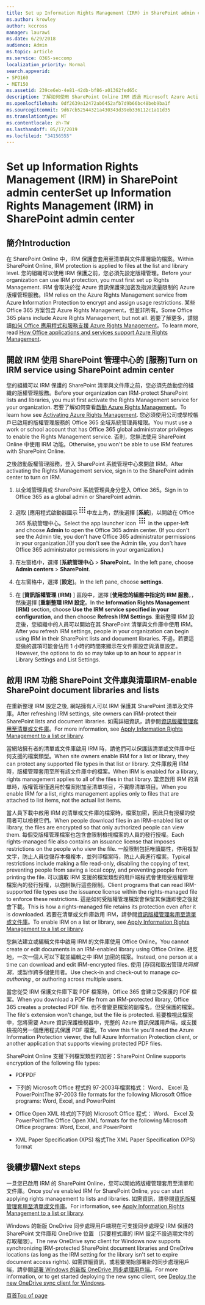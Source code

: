 ```yaml
---
title: Set up Information Rights Management (IRM) in SharePoint admin center
ms.author: krowley
author: kccross
manager: laurawi
ms.date: 6/29/2018
audience: Admin
ms.topic: article
ms.service: O365-seccomp
localization_priority: Normal
search.appverid:
- SPO160
- MET150
ms.assetid: 239ce6eb-4e81-42db-bf86-a01362fed65c
description: 了解如何使用 SharePoint Online IRM 透過 Microsoft Azure Active Directory Rights Management Services (RMS) 來保護 SharePoint 清單與文件庫。
ms.openlocfilehash: 0df2639a12472ab6452afb7d9b66bc48beb9ba1f
ms.sourcegitcommit: 9d67cb52544321a430343d39eb336112c1a11d35
ms.translationtype: MT
ms.contentlocale: zh-TW
ms.lasthandoff: 05/17/2019
ms.locfileid: "34156555"
---
```

# <a name="set-up-information-rights-management-irm-in-sharepoint-admin-center"></a><span data-ttu-id="2bb04-103">Set up Information Rights Management (IRM) in SharePoint admin center</span><span class="sxs-lookup"><span data-stu-id="2bb04-103">Set up Information Rights Management (IRM) in SharePoint admin center</span></span>

## <a name="introduction"></a><span data-ttu-id="2bb04-104">簡介</span><span class="sxs-lookup"><span data-stu-id="2bb04-104">Introduction</span></span>

<span data-ttu-id="2bb04-105">在 SharePoint Online 中，IRM 保護會套用至清單與文件庫層級的檔案。</span><span class="sxs-lookup"><span data-stu-id="2bb04-105">Within SharePoint Online, IRM protection is applied to files at the list and library level.</span></span> <span data-ttu-id="2bb04-106">您的組織可以使用 IRM 保護之前，您必須先設定版權管理。</span><span class="sxs-lookup"><span data-stu-id="2bb04-106">Before your organization can use IRM protection, you must first set up Rights Management.</span></span> <span data-ttu-id="2bb04-107">IRM 會取決於從 Azure 資訊保護來加密及指派流量限制的 Azure 版權管理服務。</span><span class="sxs-lookup"><span data-stu-id="2bb04-107">IRM relies on the Azure Rights Management service from Azure Information Protection to encrypt and assign usage restrictions.</span></span> <span data-ttu-id="2bb04-108">某些 Office 365 方案包含 Azure Rights Management，但並非所有。</span><span class="sxs-lookup"><span data-stu-id="2bb04-108">Some Office 365 plans include Azure Rights Management, but not all.</span></span> <span data-ttu-id="2bb04-109">若要了解更多，請閱讀[如何 Office 應用程式和服務支援 Azure Rights Management](https://docs.microsoft.com/azure/information-protection/understand-explore/office-apps-services-support)。</span><span class="sxs-lookup"><span data-stu-id="2bb04-109">To learn more, read [How Office applications and services support Azure Rights Management](https://docs.microsoft.com/azure/information-protection/understand-explore/office-apps-services-support).</span></span>
  
## <a name="turn-on-irm-service-using-sharepoint-admin-center"></a><span data-ttu-id="2bb04-110">開啟 IRM 使用 SharePoint 管理中心的 [服務]</span><span class="sxs-lookup"><span data-stu-id="2bb04-110">Turn on IRM service using SharePoint admin center</span></span>

<span data-ttu-id="2bb04-111">您的組織可以 IRM 保護的 SharePoint 清單與文件庫之前，您必須先啟動您的組織的版權管理服務。</span><span class="sxs-lookup"><span data-stu-id="2bb04-111">Before your organization can IRM-protect SharePoint lists and libraries, you must first activate the Rights Management service for your organization.</span></span> <span data-ttu-id="2bb04-112">若要了解如何查看[啟動 Azure Rights Management](https://docs.microsoft.com/information-protection/deploy-use/activate-service)。</span><span class="sxs-lookup"><span data-stu-id="2bb04-112">To learn how see [Activating Azure Rights Management](https://docs.microsoft.com/information-protection/deploy-use/activate-service).</span></span> <span data-ttu-id="2bb04-113">您必須使用公司或學校帳戶已啟用的版權管理服務的 Office 365 全域系統管理員權限。</span><span class="sxs-lookup"><span data-stu-id="2bb04-113">You must use a work or school account that has Office 365 global administrator privileges to enable the Rights Management service.</span></span> <span data-ttu-id="2bb04-114">否則，您無法使用 SharePoint Online 中使用 IRM 功能。</span><span class="sxs-lookup"><span data-stu-id="2bb04-114">Otherwise, you won't be able to use IRM features with SharePoint Online.</span></span>
  
<span data-ttu-id="2bb04-115">之後啟動版權管理服務，登入 SharePoint 系統管理中心來開啟 IRM。</span><span class="sxs-lookup"><span data-stu-id="2bb04-115">After activating the Rights Management service, sign in to the SharePoint admin center to turn on IRM.</span></span>
  
1. <span data-ttu-id="2bb04-116">以全域管理員或 SharePoint 系統管理員身分登入 Office 365。</span><span class="sxs-lookup"><span data-stu-id="2bb04-116">Sign in to Office 365 as a global admin or SharePoint admin.</span></span>
    
2. <span data-ttu-id="2bb04-117">選取 [應用程式啟動器圖示![Office 365 中的應用程式啟動器圖示](media/e5aee650-c566-4100-aaad-4cc2355d909f.png)中左上角，然後選擇 [**系統**]，以開啟在 Office 365 系統管理中心。</span><span class="sxs-lookup"><span data-stu-id="2bb04-117">Select the app launcher icon ![The app launcher icon in Office 365](media/e5aee650-c566-4100-aaad-4cc2355d909f.png) in the upper-left and choose **Admin** to open the Office 365 admin center.</span></span> <span data-ttu-id="2bb04-118">(If you don't see the Admin tile, you don't have Office 365 administrator permissions in your organization.)</span><span class="sxs-lookup"><span data-stu-id="2bb04-118">(If you don't see the Admin tile, you don't have Office 365 administrator permissions in your organization.)</span></span> 
    
3. <span data-ttu-id="2bb04-119">在左窗格中，選擇 [**系統管理中心** \> **SharePoint**。</span><span class="sxs-lookup"><span data-stu-id="2bb04-119">In the left pane, choose **Admin centers** \> **SharePoint**.</span></span>
    
4. <span data-ttu-id="2bb04-120">在左窗格中，選擇 [**設定**]。</span><span class="sxs-lookup"><span data-stu-id="2bb04-120">In the left pane, choose **settings**.</span></span>
    
5. <span data-ttu-id="2bb04-121">在 [**資訊版權管理 (IRM)** ] 區段中，選擇 [**使用您的組態中指定的 IRM 服務**，，然後選擇 [**重新整理 IRM 設定**。</span><span class="sxs-lookup"><span data-stu-id="2bb04-121">In the **Information Rights Management (IRM)** section, choose **Use the IRM service specified in your configuration**, and then choose **Refresh IRM Settings**.</span></span> <span data-ttu-id="2bb04-122">重新整理 IRM 設定後，您組織中的人員可以開始在其 SharePoint 清單與文件庫中使用 IRM。</span><span class="sxs-lookup"><span data-stu-id="2bb04-122">After you refresh IRM settings, people in your organization can begin using IRM in their SharePoint lists and document libraries.</span></span> <span data-ttu-id="2bb04-123">不過，若要這麼做的選項可能會佔用 1 小時的時間來顯示在文件庫設定與清單設定。</span><span class="sxs-lookup"><span data-stu-id="2bb04-123">However, the options to do so may take up to an hour to appear in Library Settings and List Settings.</span></span>
    
## <a name="irm-enable-sharepoint-document-libraries-and-lists"></a><span data-ttu-id="2bb04-124">啟用 IRM 功能 SharePoint 文件庫與清單</span><span class="sxs-lookup"><span data-stu-id="2bb04-124">IRM-enable SharePoint document libraries and lists</span></span>
<span data-ttu-id="2bb04-125"><a name="__toc220831191"> </a></span><span class="sxs-lookup"><span data-stu-id="2bb04-125"></span></span>

<span data-ttu-id="2bb04-126">在重新整理 IRM 設定之後, 網站擁有人可以 IRM 保護其 SharePoint 清單及文件庫。</span><span class="sxs-lookup"><span data-stu-id="2bb04-126">After refreshing IRM settings, site owners can IRM-protect their SharePoint lists and document libraries.</span></span> <span data-ttu-id="2bb04-127">如需詳細資訊，請參閱[資訊版權管理套用至清單或文件庫](apply-irm-to-a-list-or-library.md)。</span><span class="sxs-lookup"><span data-stu-id="2bb04-127">For more information, see [Apply Information Rights Management to a list or library](apply-irm-to-a-list-or-library.md).</span></span>
  
<span data-ttu-id="2bb04-128">當網站擁有者的清單或文件庫啟用 IRM 時，請他們可以保護該清單或文件庫中任何支援的檔案類型。</span><span class="sxs-lookup"><span data-stu-id="2bb04-128">When site owners enable IRM for a list or library, they can protect any supported file types in that list or library.</span></span> <span data-ttu-id="2bb04-129">文件庫啟用 IRM 時，版權管理套用至所有該文件庫中的檔案。</span><span class="sxs-lookup"><span data-stu-id="2bb04-129">When IRM is enabled for a library, rights management applies to all of the files in that library.</span></span> <span data-ttu-id="2bb04-130">當您啟用 IRM 的清單時，版權管理僅適用於檔案附加至清單項目，不實際清單項目。</span><span class="sxs-lookup"><span data-stu-id="2bb04-130">When you enable IRM for a list, rights management applies only to files that are attached to list items, not the actual list items.</span></span>
  
<span data-ttu-id="2bb04-131">當人員下載中啟用 IRM 的清單或文件庫的檔案時，檔案加密，因此只有授權的使用者可以檢視它們。</span><span class="sxs-lookup"><span data-stu-id="2bb04-131">When people download files in an IRM-enabled list or library, the files are encrypted so that only authorized people can view them.</span></span> <span data-ttu-id="2bb04-132">每個受版權管理檔案也包含會限制檢視檔案的人員的發行授權。</span><span class="sxs-lookup"><span data-stu-id="2bb04-132">Each rights-managed file also contains an issuance license that imposes restrictions on the people who view the file.</span></span> <span data-ttu-id="2bb04-133">一般限制包括唯讀屬性，停用複製文字，防止人員從儲存本機複本，並列印檔案時，防止人員進行檔案。</span><span class="sxs-lookup"><span data-stu-id="2bb04-133">Typical restrictions include making a file read-only, disabling the copying of text, preventing people from saving a local copy, and preventing people from printing the file.</span></span> <span data-ttu-id="2bb04-134">可以讀取 IRM 支援的檔案類型的用戶端程式會使用受版權管理檔案內的發行授權，以強制執行這些限制。</span><span class="sxs-lookup"><span data-stu-id="2bb04-134">Client programs that can read IRM-supported file types use the issuance license within the rights-managed file to enforce these restrictions.</span></span> <span data-ttu-id="2bb04-135">這是如何受版權管理檔案會保留其保護即使之後就會下載。</span><span class="sxs-lookup"><span data-stu-id="2bb04-135">This is how a rights-managed file retains its protection even after it is downloaded.</span></span> <span data-ttu-id="2bb04-136">若要在清單或文件庫啟用 IRM，請參閱[資訊版權管理套用至清單或文件庫](apply-irm-to-a-list-or-library.md)。</span><span class="sxs-lookup"><span data-stu-id="2bb04-136">To enable IRM on a list or library, see [Apply Information Rights Management to a list or library](apply-irm-to-a-list-or-library.md).</span></span>
  
<span data-ttu-id="2bb04-137">您無法建立或編輯文件中啟用 IRM 的文件庫使用 Office Online。</span><span class="sxs-lookup"><span data-stu-id="2bb04-137">You cannot create or edit documents in an IRM-enabled library using Office Online.</span></span> <span data-ttu-id="2bb04-138">相反地，一次一個人可以下載並編輯之中 IRM 加密的檔案。</span><span class="sxs-lookup"><span data-stu-id="2bb04-138">Instead, one person at a time can download and edit IRM-encrypted files.</span></span> <span data-ttu-id="2bb04-139">使用 [存回和取出管理*共同撰寫*，或製作跨多個使用者。</span><span class="sxs-lookup"><span data-stu-id="2bb04-139">Use check-in and check-out to manage  *co-authoring*  , or authoring across multiple users.</span></span> 
  
<span data-ttu-id="2bb04-140">當您從受 IRM 保護文件庫下載 PDF 檔案時，Office 365 會建立受保護的 PDF 檔案。</span><span class="sxs-lookup"><span data-stu-id="2bb04-140">When you download a PDF file from an IRM-protected library, Office 365 creates a protected PDF file.</span></span> <span data-ttu-id="2bb04-141">也不會變更檔案的副檔名，但受保護的檔案。</span><span class="sxs-lookup"><span data-stu-id="2bb04-141">The file's extension won't change, but the file is protected.</span></span> <span data-ttu-id="2bb04-142">若要檢視此檔案中，您將需要 Azure 資訊保護檢視器中，完整的 Azure 資訊保護用戶端，或支援檢視的另一個應用程式保護 PDF 檔案。</span><span class="sxs-lookup"><span data-stu-id="2bb04-142">To view this file you'll need the Azure Information Protection viewer, the full Azure Information Protection client, or another application that supports viewing protected PDF files.</span></span> 
  
<span data-ttu-id="2bb04-143">SharePoint Online 支援下列檔案類型的加密：</span><span class="sxs-lookup"><span data-stu-id="2bb04-143">SharePoint Online supports encryption of the following file types:</span></span>
  
- <span data-ttu-id="2bb04-144">PDF</span><span class="sxs-lookup"><span data-stu-id="2bb04-144">PDF</span></span>
    
- <span data-ttu-id="2bb04-145">下列的 Microsoft Office 程式的 97-2003年檔案格式： Word、 Excel 及 PowerPoint</span><span class="sxs-lookup"><span data-stu-id="2bb04-145">The 97-2003 file formats for the following Microsoft Office programs: Word, Excel, and PowerPoint</span></span>
    
- <span data-ttu-id="2bb04-146">Office Open XML 格式的下列的 Microsoft Office 程式： Word、 Excel 及 PowerPoint</span><span class="sxs-lookup"><span data-stu-id="2bb04-146">The Office Open XML formats for the following Microsoft Office programs: Word, Excel, and PowerPoint</span></span>
    
- <span data-ttu-id="2bb04-147">XML Paper Specification (XPS) 格式</span><span class="sxs-lookup"><span data-stu-id="2bb04-147">The XML Paper Specification (XPS) format</span></span>
    
## <a name="next-steps"></a><span data-ttu-id="2bb04-148">後續步驟</span><span class="sxs-lookup"><span data-stu-id="2bb04-148">Next steps</span></span>
<span data-ttu-id="2bb04-149"><a name="__toc220831191"> </a></span><span class="sxs-lookup"><span data-stu-id="2bb04-149"></span></span>

<span data-ttu-id="2bb04-150">一旦您已啟用 IRM 的 SharePoint Online，您可以開始將版權管理套用至清單和文件庫。</span><span class="sxs-lookup"><span data-stu-id="2bb04-150">Once you've enabled IRM for SharePoint Online, you can start applying rights management to lists and libraries.</span></span> <span data-ttu-id="2bb04-151">如需資訊，請參閱[資訊版權管理套用至清單或文件庫](apply-irm-to-a-list-or-library.md)。</span><span class="sxs-lookup"><span data-stu-id="2bb04-151">For information, see [Apply Information Rights Management to a list or library](apply-irm-to-a-list-or-library.md).</span></span>
  
<span data-ttu-id="2bb04-152">Windows 的新版 OneDrive 同步處理用戶端現在可支援同步處理受 IRM 保護的 SharePoint 文件庫和 OneDrive 位置 （只要程式庫的 IRM 設定不設過期文件的存取權限）。</span><span class="sxs-lookup"><span data-stu-id="2bb04-152">The new OneDrive sync client for Windows now supports synchronizing IRM-protected SharePoint document libraries and OneDrive locations (as long as the IRM setting for the library isn't set to expire document access rights).</span></span> <span data-ttu-id="2bb04-153">如需詳細資訊，或若要開始部署新的同步處理用戶端，請參閱[部署 Windows 的新版 OneDrive 同步處理用戶端](https://support.office.com/article/3f3a511c-30c6-404a-98bf-76f95c519668)。</span><span class="sxs-lookup"><span data-stu-id="2bb04-153">For more information, or to get started deploying the new sync client, see [Deploy the new OneDrive sync client for Windows](https://support.office.com/article/3f3a511c-30c6-404a-98bf-76f95c519668).</span></span>
  
[<span data-ttu-id="2bb04-154">頁首</span><span class="sxs-lookup"><span data-stu-id="2bb04-154">Top of page</span></span>](#introduction)  

